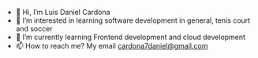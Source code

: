 - 👋 Hi, I’m Luis Daniel Cardona
- 👀 I’m interested in learning software development in general, tenis court and soccer
- 🌱 I’m currently learning Frontend development and cloud development
- 📫 How to reach me? My email cardona7daniel@gmail.com

<!---
cardona7daniel/cardona7daniel is a ✨ special ✨ repository because its `README.md` (this file) appears on your GitHub profile.
You can click the Preview link to take a look at your changes.
--->
